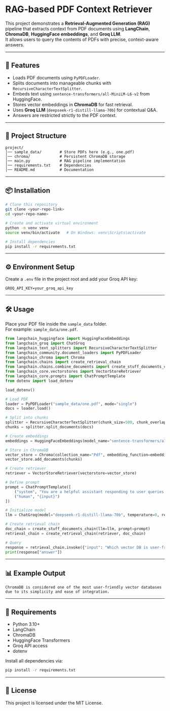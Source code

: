 # RAG-based PDF Context Retriever

This project demonstrates a **Retrieval-Augmented Generation (RAG)**
pipeline that extracts context from PDF documents using **LangChain**,
**ChromaDB**, **HuggingFace embeddings**, and **Groq LLM**.\
It allows users to query the contents of PDFs with precise,
context-aware answers.

------------------------------------------------------------------------

## 🚀 Features

-   Loads PDF documents using `PyPDFLoader`.
-   Splits documents into manageable chunks with
    `RecursiveCharacterTextSplitter`.
-   Embeds text using `sentence-transformers/all-MiniLM-L6-v2` from
    HuggingFace.
-   Stores vector embeddings in **ChromaDB** for fast retrieval.
-   Uses **Groq LLM** (`deepseek-r1-distill-llama-70b`) for contextual
    Q&A.
-   Answers are restricted strictly to the PDF context.

------------------------------------------------------------------------

## 📂 Project Structure

    project/
    │── sample_data/        # Store PDFs here (e.g., one.pdf)
    │── chroma/             # Persistent ChromaDB storage
    │── main.py             # RAG pipeline implementation
    │── requirements.txt    # Dependencies
    │── README.md           # Documentation

------------------------------------------------------------------------

## 📦 Installation

``` bash
# Clone this repository
git clone <your-repo-link>
cd <your-repo-name>

# Create and activate virtual environment
python -m venv venv
source venv/bin/activate   # On Windows: venv\Scripts\activate

# Install dependencies
pip install -r requirements.txt
```

------------------------------------------------------------------------

## ⚙️ Environment Setup

Create a `.env` file in the project root and add your Groq API key:

``` env
GROQ_API_KEY=your_groq_api_key
```

------------------------------------------------------------------------

## 🛠️ Usage

Place your PDF file inside the `sample_data` folder.\
For example: `sample_data/one.pdf`.

``` python
from langchain_huggingface import HuggingFaceEmbeddings
from langchain_groq import ChatGroq
from langchain_text_splitters import RecursiveCharacterTextSplitter
from langchain_community.document_loaders import PyPDFLoader
from langchain_chroma import Chroma
from langchain.chains import create_retrieval_chain
from langchain.chains.combine_documents import create_stuff_documents_chain
from langchain_core.vectorstores import VectorStoreRetriever
from langchain_core.prompts import ChatPromptTemplate
from dotenv import load_dotenv

load_dotenv()

# Load PDF
loader = PyPDFLoader("sample_data/one.pdf", mode="single")
docs = loader.load()

# Split into chunks
splitter = RecursiveCharacterTextSplitter(chunk_size=500, chunk_overlap=50)
chunks = splitter.split_documents(docs)

# Create embeddings
embeddings = HuggingFaceEmbeddings(model_name="sentence-transformers/all-MiniLM-L6-v2")

# Store in ChromaDB
vector_store = Chroma(collection_name="Pdf", embedding_function=embeddings, persist_directory="chroma")
vector_store.add_documents(chunks)

# Create retriever
retriever = VectorStoreRetriever(vectorstore=vector_store)

# Define prompt
prompt = ChatPromptTemplate([
    ("system", "You are a helpful assistant responding to user queries using the following context. {context}"),
    ("human", "{input}")
])

# Initialize model
llm = ChatGroq(model="deepseek-r1-distill-llama-70b", temperature=0, reasoning_format="hidden")

# Create retrieval chain
doc_chain = create_stuff_documents_chain(llm=llm, prompt=prompt)
retrieval_chain = create_retrieval_chain(retriever, doc_chain)

# Query
response = retrieval_chain.invoke({"input": "Which vector DB is user-friendly?"})
print(response["answer"])
```

------------------------------------------------------------------------

## 📊 Example Output

    ChromaDB is considered one of the most user-friendly vector databases due to its simplicity and ease of integration.

------------------------------------------------------------------------

## 📌 Requirements

-   Python 3.10+
-   LangChain
-   ChromaDB
-   HuggingFace Transformers
-   Groq API access
-   dotenv

Install all dependencies via:

``` bash
pip install -r requirements.txt
```

------------------------------------------------------------------------

## 📄 License

This project is licensed under the MIT License.
